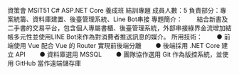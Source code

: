 資策會 MSIT51 C# ASP.NET Core 養成班 結訓專題
成員人數：5
負責部分：專案統籌、資料庫建置、後臺管理系統、Line Bot串接
專題簡介：
　　結合新書及二手書的交易平台，包含個人專屬書櫃、後臺管理系統，外部串接綠界金流增加結帳多元性並使用LINE Bot來作為對消費者推送訊息的媒介。
所用技術：
　　● 前端使用 Vue 配合 Vue 的 Router 實現前後端分離
　　● 後端採用 .NET Core 建立 API
　　● 資料庫選用 MSSQL
　　● 團隊協作選用 Git 作為版控系統，並使用 GitHub 當作遠端儲存庫